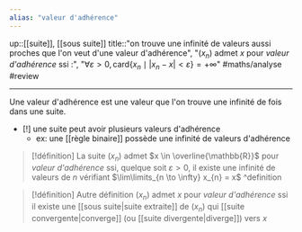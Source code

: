 ```yaml
---
alias: "valeur d'adhérence"
---
```

up::[[suite]], [[sous suite]]
title::"on trouve une infinité de valeurs aussi proches que l'on veut d'une valeur d'adhérence", "$(x_{n})$ admet $x$ pour _valeur d'adhérence_ ssi :", "$\forall \varepsilon>0, \mathrm{card} \left\{ x_{n} \mid |x_{n} - x| < \varepsilon \right\} = +\infty$"
#maths/analyse #review 

----
Une valeur d'adhérence est une valeur que l'on trouve une infinité de fois dans une suite.

 - [!] une suite peut avoir plusieurs valeurs d'adhérence
     - ex: une [[règle binaire]] possède une infinité de valeurs d'adhérence

> [!définition]
> La suite $(x_{n})$ admet $x \in \overline{\mathbb{R}}$ pour _valeur d'adhérence_ ssi, quelque soit $\varepsilon > 0$, il existe une infinité de valeurs de $n$ vérifiant $\lim\limits_{n \to \infty} x_{n} = x$
^definition

> [!définition] Autre définition
> $(x_{n})$ admet $x$ pour *valeur d'adhérence* ssi il existe une [[sous suite|suite extraite]] de $(x_{n})$ qui [[suite convergente|converge]] (ou [[suite divergente|diverge]]) vers $x$

